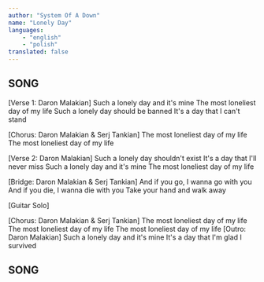 ```yaml
---
author: "System Of A Down"
name: "Lonely Day"
languages: 
    - "english"
    - "polish"
translated: false
---
```

## SONG
[Verse 1: Daron Malakian]
Such a lonely day and it's mine
The most loneliest day of my life
Such a lonely day should be banned
It's a day that I can't stand

[Chorus: Daron Malakian & Serj Tankian]
The most loneliest day of my life
The most loneliest day of my life

[Verse 2: Daron Malakian]
Such a lonely day shouldn't exist
It's a day that I'll never miss
Such a lonely day and it's mine
The most loneliest day of my life

[Bridge: Daron Malakian & Serj Tankian]
And if you go, I wanna go with you
And if you die, I wanna die with you
Take your hand and walk away

[Guitar Solo]

[Chorus: Daron Malakian & Serj Tankian]
The most loneliest day of my life
The most loneliest day of my life
The most loneliest day of my life
[Outro: Daron Malakian]
Such a lonely day and it's mine
It's a day that I'm glad I survived
## SONG